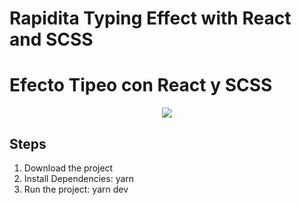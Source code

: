 # Rapidita Typing Effect with React and SCSS
# Efecto Tipeo con React y SCSS

<p align="center">
  <img src="https://github.com/SaulDev09/rapidita-02-typingEffectReact18/assets/54446713/14a50f2a-8894-4040-b2b5-ae83afd09ba1"
</p>

## Steps
1. Download the project
2. Install Dependencies: yarn
3. Run the project: yarn dev
